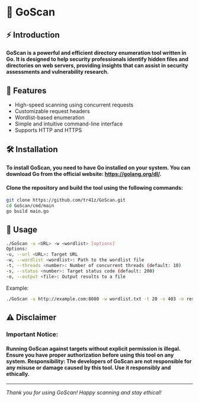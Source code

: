 # 🎯 GoScan

## ⚡ Introduction

#### **GoScan is a powerful and efficient directory enumeration tool written in Go. It is designed to help security professionals identify hidden files and directories on web servers, providing insights that can assist in security assessments and vulnerability research.**

## 🚀 Features

- High-speed scanning using concurrent requests
- Customizable request headers
- Wordlist-based enumeration
- Simple and intuitive command-line interface
- Supports HTTP and HTTPS

## 🛠️ Installation

#### To install GoScan, you need to have Go installed on your system. You can download Go from the official website: https://golang.org/dl/.

#### Clone the repository and build the tool using the following commands:

```bash
git clone https://github.com/tr41z/GoScan.git
cd GoScan/cmd/main
go build main.go
```

## 📝 Usage

```bash
./GoScan -u <URL> -w <wordlist> [options]
Options:
-u, --url <URL>: Target URL
-w, --wordlist <wordlist>: Path to the wordlist file
-t, --threads <number>: Number of concurrent threads (default: 10)
-s, --status <number>: Target status code (default: 200)
-o, --output <file>: Output results to a file
```

Example:
```bash
./GoScan -u http://example.com:8080 -w wordlist.txt -t 20 -s 403 -o results.txt
```

## ⚠️ Disclaimer

### Important Notice:

#### Running GoScan against targets without explicit permission is illegal. Ensure you have proper authorization before using this tool on any system. Responsibility: The developers of GoScan are not responsible for any misuse or damage caused by this tool. Use it responsibly and ethically.

---

*Thank you for using GoScan! Happy scanning and stay ethical!*
